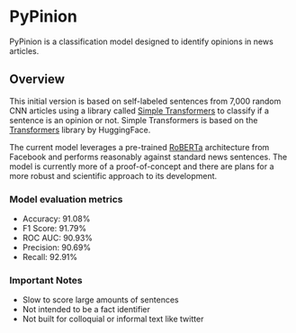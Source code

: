 # PyPinion
PyPinion is a classification model designed to identify opinions in news articles.

## Overview
This initial version is based on self-labeled sentences from 7,000 random CNN articles using a library called [Simple Transformers](https://github.com/ThilinaRajapakse/simpletransformers) to classify if a sentence is an opinion or not. Simple Transformers is based on the [Transformers](https://github.com/huggingface/transformers) library by HuggingFace.

The current model leverages a pre-trained [RoBERTa](https://huggingface.co/transformers/model_doc/roberta.html) architecture from Facebook and performs reasonably against standard news sentences. The model is currently more of a proof-of-concept and there are plans for a more robust and scientific approach to its development.  

### Model evaluation metrics
* Accuracy: 91.08%
* F1 Score: 91.79%
* ROC AUC: 90.93%
* Precision: 90.69%
* Recall: 92.91%


### Important Notes
* Slow to score large amounts of sentences
* Not intended to be a fact identifier
* Not built for colloquial or informal text like twitter
